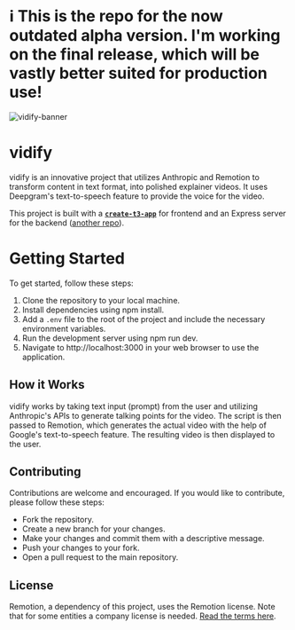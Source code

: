 # ℹ️ This is the repo for the now outdated alpha version. I'm working on the final release, which will be vastly better suited for production use!

![vidify-banner](https://github.com/MercifulSamurai142/vidify-frontend/assets/38887390/c043b912-0054-4289-970d-b95d5d749fd6)

# vidify

vidify is an innovative project that utilizes Anthropic and Remotion to transform content in text format, into polished explainer videos. It uses Deepgram's text-to-speech feature to provide the voice for the video.

This project is built with a [**`create-t3-app`**](https://create.t3.gg/) for frontend and an Express server for the backend ([another repo](https://github.com/MercifulSamurai142/vidify-backend)).

# Getting Started

To get started, follow these steps:

1. Clone the repository to your local machine.
2. Install dependencies using npm install.
3. Add a `.env` file to the root of the project and include the necessary environment variables.
4. Run the development server using npm run dev.
5. Navigate to http://localhost:3000 in your web browser to use the application.

## How it Works

vidify works by taking text input (prompt) from the user and utilizing Anthropic's APIs to generate talking points for the video. The script is then passed to Remotion, which generates the actual video with the help of Google's text-to-speech feature. The resulting video is then displayed to the user.

## Contributing

Contributions are welcome and encouraged. If you would like to contribute, please follow these steps:

- Fork the repository.
- Create a new branch for your changes.
- Make your changes and commit them with a descriptive message.
- Push your changes to your fork.
- Open a pull request to the main repository.

## License

Remotion, a dependency of this project, uses the Remotion license. Note that for some entities a company license is needed. [Read the terms here](https://remotion.dev/license).
